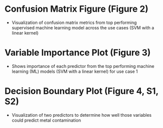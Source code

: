 # Confusion Matrix Figure (Figure 2)
  - Visualization of confusion matrix metrics from top performing supervised machine learning model across the use cases (SVM with a linear kernel)
# Variable Importance Plot (Figure 3)
  - Shows importance of each predictor from the top performing machine learning (ML) models (SVM with a linear kernel) for use case 1
# Decision Boundary Plot (Figure 4, S1, S2)
  - Visualization of two predictors to determine how well those variables could predict metal contamination
